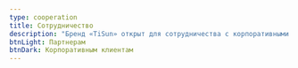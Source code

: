 ```yaml
---
type: cooperation
title: Сотрудничество
description: "Бренд «TiSun» открыт для сотрудничества с корпоративными клиентами, с торговыми сетями и оптовыми покупателями на территории стран СНГ, ближнего и дальнего зарубежья."
btnLight: Партнерам
btnDark: Корпоративным клиентам
---
```

